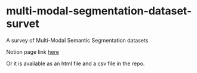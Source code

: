 # multi-modal-segmentation-dataset-survet
A survey of Multi-Modal Semantic Segmentation datasets

Notion page link [here](https://harshm121.notion.site/6c54edf1ee8748f89e44b92e72c44f75?v=6eab49ace59840ea8bbd1263aaee826d)

Or it is available as an html file and a csv file in the repo.
